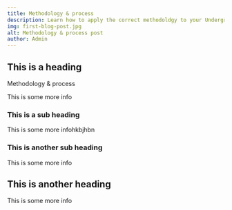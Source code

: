 ```yaml
---
title: Methodology & process
description: Learn how to apply the correct methodoldgy to your Undergraduate project work while following a structuted process. 
img: first-blog-post.jpg
alt: Methodology & process post
author: Admin
---
```


## This is a heading
Methodology & process

This is some more info

### This is a sub heading

This is some more infohkbjhbn

### This is another sub heading

This is some more info

## This is another heading

This is some more info


